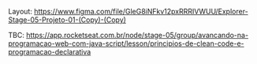 Layout: https://www.figma.com/file/GleG8iNFkv12pxRRRIVWUU/Explorer-Stage-05-Projeto-01-(Copy)-(Copy)

TBC: https://app.rocketseat.com.br/node/stage-05/group/avancando-na-programacao-web-com-java-script/lesson/principios-de-clean-code-e-programacao-declarativa
